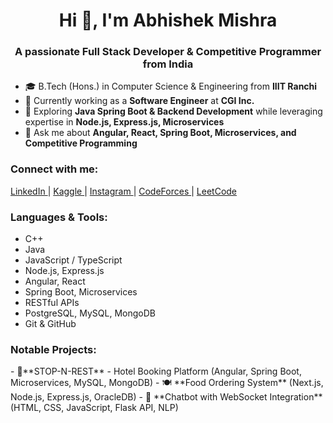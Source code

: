 <h1 align="center">Hi 👋, I'm Abhishek Mishra</h1>
<h3 align="center">A passionate Full Stack Developer & Competitive Programmer from India</h3>

- 🎓 B.Tech (Hons.) in Computer Science & Engineering from **IIIT Ranchi**
- 🔭 Currently working as a **Software Engineer** at **CGI Inc.**
- 🌱 Exploring **Java Spring Boot & Backend Development** while leveraging expertise in **Node.js, Express.js, Microservices**
- 💬 Ask me about **Angular, React, Spring Boot, Microservices, and Competitive Programming**

<h3 align="left">Connect with me:</h3>
<p align="left">
<a href="https://linkedin.com/in/abhishek-mishra-9129a7202" target="blank"> LinkedIn </a> |
<a href="https://kaggle.com/mishrabhi" target="blank"> Kaggle </a> |
<a href="https://instagram.com/abhi.__mishra" target="blank"> Instagram </a> |
<a href="https://codeforces.com/profile/abhishekiiitr" target="blank"> CodeForces </a> |
<a href="https://www.leetcode.com/abhishekmishra7388" target="blank"> LeetCode </a>
</p>

<h3 align="left">Languages & Tools:</h3>
<p align="left">
  <ul>
    <li> C++ </li>
    <li> Java </li>
    <li> JavaScript / TypeScript </li>
    <li> Node.js, Express.js </li>
    <li> Angular, React </li>
    <li> Spring Boot, Microservices </li>
    <li> RESTful APIs </li>
    <li> PostgreSQL, MySQL, MongoDB </li>
    <li> Git & GitHub </li>
  </ul>
</p>

<h3 align="left">Notable Projects:</h3>
-  🚀**STOP-N-REST** - Hotel Booking Platform (Angular, Spring Boot, Microservices, MySQL, MongoDB)
-  🍽 **Food Ordering System** (Next.js, Node.js, Express.js, OracleDB)
- 💬 **Chatbot with WebSocket Integration** (HTML, CSS, JavaScript, Flask API, NLP)
